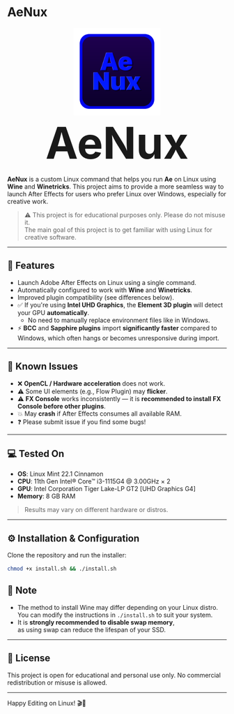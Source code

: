# AeNux

<p align="center">
  <img src="https://raw.githubusercontent.com/cutefishaep/AeNux/refs/heads/main/LOGO.png" alt="AeNux Logo" width="200"/><br>
  <strong style="font-size:100px">AeNux</strong>
</p>



**AeNux** is a custom Linux command that helps you run **Ae** on Linux using **Wine** and **Winetricks**. This project aims to provide a more seamless way to launch After Effects for users who prefer Linux over Windows, especially for creative work.

> ⚠️ This project is for educational purposes only. Please do not misuse it.  
> The main goal of this project is to get familiar with using Linux for creative software.

---

## 🧰 Features

- Launch Adobe After Effects on Linux using a single command.
- Automatically configured to work with **Wine** and **Winetricks**.
- Improved plugin compatibility (see differences below).
- ✅ If you're using **Intel UHD Graphics**, the **Element 3D plugin** will detect your GPU **automatically**.
  - No need to manually replace environment files like in Windows.
- ⚡ **BCC** and **Sapphire plugins** import **significantly faster** compared to Windows, which often hangs or becomes unresponsive during import.
---

## 🐞 Known Issues

- ❌ **OpenCL / Hardware acceleration** does not work.
- ⚠️ Some UI elements (e.g., Flow Plugin) may **flicker**.
- ⚠️ **FX Console** works inconsistently — it is **recommended to install FX Console before other plugins**.
- 💥 May **crash** if After Effects consumes all available RAM.
- ❓ Please submit issue if you find some bugs!

---

## 💻 Tested On

- **OS**: Linux Mint 22.1 Cinnamon  
- **CPU**: 11th Gen Intel® Core™ i3-1115G4 @ 3.00GHz × 2  
- **GPU**: Intel Corporation Tiger Lake-LP GT2 [UHD Graphics G4]  
- **Memory**: 8 GB RAM  

> Results may vary on different hardware or distros.

---

## ⚙️ Installation & Configuration


Clone the repository and run the installer:

```bash
chmod +x install.sh && ./install.sh
```

## 📌 Note

- The method to install Wine may differ depending on your Linux distro.  
  You can modify the instructions in `./install.sh` to suit your system.
- It is **strongly recommended to disable swap memory**,  
  as using swap can reduce the lifespan of your SSD.

---

## 📜 License

This project is open for educational and personal use only. No commercial redistribution or misuse is allowed.

---

Happy Editing on Linux! 🎬🐧

